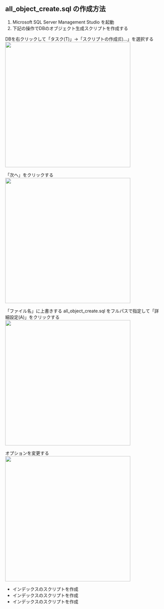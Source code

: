 ## all_object_create.sql の作成方法

1. Microsoft SQL Server Management Studio を起動
2. 下記の操作でDBのオブジェクト生成スクリプトを作成する

DBを右クリックして「タスク(T)」→「スクリプトの作成(E)...」を選択する   
<img src="https://cloud.githubusercontent.com/assets/13266469/22005565/b876d9bc-dca7-11e6-8c21-22afc5136c1c.png" width="400">

「次へ」をクリックする   
<img src="https://cloud.githubusercontent.com/assets/13266469/22005592/f1fba226-dca7-11e6-98a3-6227d98e73e7.png" width="400">

「ファイル名」に上書きする all_object_create.sql をフルパスで指定して「詳細設定(A)」をクリックする   
<img src="https://cloud.githubusercontent.com/assets/13266469/22005592/f1fba226-dca7-11e6-98a3-6227d98e73e7.png" width="400">

オプションを変更する   
<img src="https://cloud.githubusercontent.com/assets/13266469/22005592/f1fba226-dca7-11e6-98a3-6227d98e73e7.png" width="400">   
* インデックスのスクリプトを作成
* インデックスのスクリプトを作成
* インデックスのスクリプトを作成


